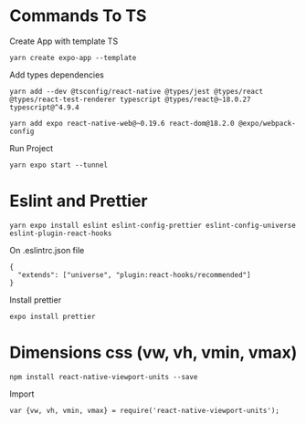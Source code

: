 # Commands To TS

Create App with template TS 
```
yarn create expo-app --template 
```

Add types dependencies
```
yarn add --dev @tsconfig/react-native @types/jest @types/react @types/react-test-renderer typescript @types/react@~18.0.27 typescript@^4.9.4
```
```
yarn add expo react-native-web@~0.19.6 react-dom@18.2.0 @expo/webpack-config
```

Run Project
```
yarn expo start --tunnel
```

# Eslint and Prettier

```
yarn expo install eslint eslint-config-prettier eslint-config-universe eslint-plugin-react-hooks
```

On .eslintrc.json file
```
{
  "extends": ["universe", "plugin:react-hooks/recommended"]
}
```

Install prettier
```
expo install prettier
```

# Dimensions css (vw, vh, vmin, vmax)
```
npm install react-native-viewport-units --save
```

Import
```
var {vw, vh, vmin, vmax} = require('react-native-viewport-units');
```
